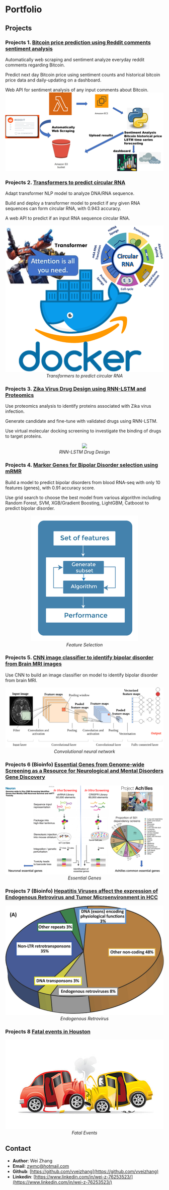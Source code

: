 <p align="center">
<br>
</p>

# Portfolio



## Projects

### Projects 1. [Bitcoin price prediction using Reddit comments sentiment analysis](https://github.com/vveizhang/Bitcoin_Social_Media_Sentiment_Analysis)

Automatically web scraping and sentiment analyze everyday reddit comments regarding Bitcoin.

Predict next day Bitcoin price using sentiment counts and historical bitcoin price data and daily-updating on a dashboard.

Web API for sentiment analysis of any input comments about Bitcoin.
![](/imgs/bitcoin_schema.png)





### Projects 2. [Transformers to predict circular RNA](https://github.com/vveizhang/transformer_predict_circRNA)

Adapt transformer NLP model to analyze DNA/RNA sequence.

Build and deploy a transformer model to predict if any given RNA sequences can form circular RNA, with 0.943 accuracy.

A web API to predict if an input RNA sequence circular RNA.

<p align="center">
<img src="/imgs/FrontPage.png">
<br>
<em>Transformers to predict circular RNA</em></p>


### Projects 3. [Zika Virus Drug Design using RNN-LSTM and Proteomics](https://github.com/vveizhang/Zika-virus-Drug-Design-using-Generative-RNN-LSTM-and-Proteomics)
Use proteomics analysis to identify proteins associated with Zika virus infection.

Generate candidate and fine-tune with validated drugs using RNN-LSTM.

Use virtual molecular docking screening to investigate the binding of drugs to target proteins.

<p align="center">
<img src="/imgs/PipeLine.png">
<br>
<em>RNN-LSTM Drug Design</em></p>

### Projects 4. [Marker Genes for Bipolar Disorder selection using mRMR](https://github.com/vveizhang/Gene-signature-to-predict-bipolar-disorder-from-whole-blood-RNA-seq)

Build a model to predict bipolar disorders from blood RNA-seq with only 10 features (genes), with 0.91 accuracy score.

Use grid search to choose the best model from various algorithm including Random Forest, SVM, XGB/Gradient Boosting, LightGBM, Catboost to predict bipolar disorder.


<p align="center">
<img src="/imgs/feature_selection.png">
<br>
<em>Feature Selection</em></p>

### Projects 5. [CNN image classifier to identify bipolar disorder from Brain MRI images](https://github.com/vveizhang/CNN-MRI-classification-to-predict-bipolar-disorder/blob/main/CNNimageClassification.ipynb)
Use CNN to build an image classifier on model to identify bipolar disorder from brain MRI.


<p align="center">
<img src="/imgs/CNN_MRI.png">
<br>
<em>Convolutional neural network</em></p>



### Projects 6 (Bioinfo) [Essential Genes from Genome-wide Screening as a Resource for Neurological and Mental Disorders Gene Discovery](https://github.com/vveizhang/EG-in-Neuropsychiatric-Disorders)

<p align="center">
<img src="/imgs/2GeneList.png">
<br>
<em>Essential Genes</em></p>

### Projects 7 (Bioinfo) [Hepatitis Viruses affect the expression of Endogenous Retrovirus and Tumor Microenvironment in HCC](https://www.biorxiv.org/content/10.1101/2022.06.19.496748v1)

<p align="center">
<img src="/imgs/hERV.jpg">
<br>
<em>Endogenous Retrovirus</em></p>

### Projects 8 [Fatal events in Houston](https://github.com/vveizhang/Houston_Fatal_Events)

<p align="center">
<img src="/imgs/crash.jpg">
<br>
<em>Fatal Events</em></p>


## Contact

- **Author**: Wei Zhang
- **Email**: [zwmc@hotmail.com](zwmc@hotmail.com)
- **Github**: [https://github.com/vveizhang](https://github.com/vveizhang)
- **Linkedin**: [https://www.linkedin.com/in/wei-z-76253523/](https://www.linkedin.com/in/wei-z-76253523/)
